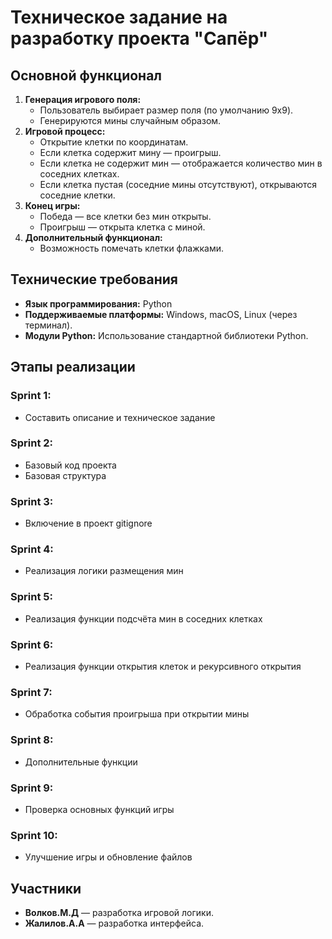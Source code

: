 # Техническое задание на разработку проекта "Сапёр"
## Основной функционал
1. **Генерация игрового поля:**
   - Пользователь выбирает размер поля (по умолчанию 9x9).
   - Генерируются мины случайным образом.
2. **Игровой процесс:**
   - Открытие клетки по координатам.
   - Если клетка содержит мину — проигрыш.
   - Если клетка не содержит мин — отображается количество мин в соседних клетках.
   - Если клетка пустая (соседние мины отсутствуют), открываются соседние клетки.
3. **Конец игры:**
   - Победа — все клетки без мин открыты.
   - Проигрыш — открыта клетка с миной.
4. **Дополнительный функционал:**
   - Возможность помечать клетки флажками.

## Технические требования
- **Язык программирования:** Python
- **Поддерживаемые платформы:** Windows, macOS, Linux (через терминал).
- **Модули Python:** Использование стандартной библиотеки Python.

## Этапы реализации
### Sprint 1:
- Составить описание и техническое задание

### Sprint 2:
- Базовый код проекта
- Базовая структура

### Sprint 3:
- Включение в проект gitignore

### Sprint 4:
- Реализация логики размещения мин

### Sprint 5:
- Реализация функции подсчёта мин в соседних клетках

### Sprint 6:
- Реализация функции открытия клеток и рекурсивного открытия

### Sprint 7:
- Обработка события проигрыша при открытии мины

### Sprint 8:
- Дополнительные функции

### Sprint 9:
- Проверка основных функций игры

### Sprint 10:
- Улучшение игры и обновление файлов

## Участники
- **Волков.М.Д** — разработка игровой логики.
- **Жалилов.А.А** — разработка интерфейса.